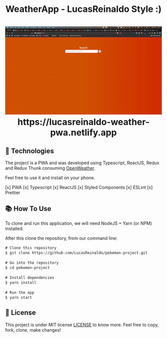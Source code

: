 <h1 align="center">WeatherApp - LucasReinaldo Style :)</h1>

<h1 align="center">
    <img src="https://github.com/LucasReinaldo/weather-redux-app/blob/master/src/assets/weather-redux.gif" width="680" />
    https://lucasreinaldo-weather-pwa.netlify.app
</h1>

## 🚀 Technologies

The project is a PWA and was developed using Typescript, ReactJS, Redux and Redux Thunk consuming [OpenWeather](https://openweathermap.org/).

Feel free to use it and install on your phone.

[x] PWA
[x] Typescript
[x] ReactJS
[x] Styled Components
[x] ESLint
[x] Prettier


## 📚 How To Use

To clone and run this application, we will need NodeJS + Yarn (or NPM) installed.

After this clone the repository, from our command line:

```
# Clone this repository
$ git clone https://github.com/LucasReinaldo/pokemon-project.git

# Go into the repository
$ cd pokemon-project

# Install dependencies
$ yarn install

# Run the app
$ yarn start
```

## 📖 License

This project is under MIT license [LICENSE](LICENSE.md) to know more. Feel free to copy, fork, clone, make changes!
